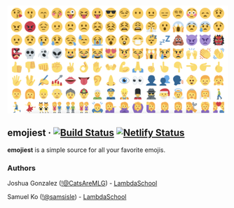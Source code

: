 ![emojiest](./src/assets/images/emojis.png)

## emojiest &middot; [![Build Status](https://travis-ci.com/samsisle/react-suspense.svg?branch=master)](https://travis-ci.com/samsisle/react-suspense) [![Netlify Status](https://api.netlify.com/api/v1/badges/5f5eec65-fb0a-4eb2-85ca-a7ea396c6b35/deploy-status)](https://app.netlify.com/sites/emojiest/deploys)

**emojiest** is a simple source for all your favorite emojis.

### Authors

Joshua Gonzalez ([!@CatsAreMLG](https://github.com/CatsAreMLG])) - [LambdaSchool](https://lambdaschool.com/)

Samuel Ko ([!@samsisle](https://github.com/samsisle)) - [LambdaSchool](https://lambdaschool.com/)
